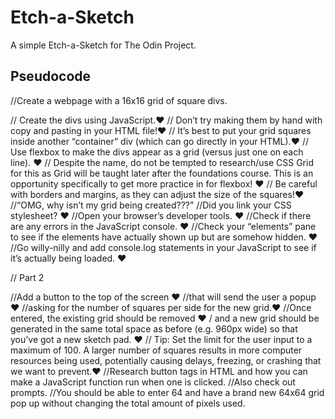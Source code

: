# Etch-a-Sketch
A simple Etch-a-Sketch for The Odin Project.

## Pseudocode

//Create a webpage with a 16x16 grid of square divs.

// Create the divs using JavaScript.♥
// Don’t try making them by hand with copy and pasting in your HTML file!♥
// It’s best to put your grid squares inside another “container” div (which can go directly in your HTML).♥
// Use flexbox to make the divs appear as a grid (versus just one on each line). ♥
// Despite the name, do not be tempted to research/use CSS Grid for this as Grid will be taught later after the foundations course. This is an opportunity specifically to get more practice in for flexbox! ♥
// Be careful with borders and margins, as they can adjust the size of the squares!♥
//“OMG, why isn’t my grid being created???”
    //Did you link your CSS stylesheet? ♥
    //Open your browser’s developer tools. ♥
    //Check if there are any errors in the JavaScript console. ♥
    //Check your “elements” pane to see if the elements have actually shown up but are somehow hidden. ♥
    //Go willy-nilly and add console.log statements in your JavaScript to see if it’s actually being loaded. ♥

// Part 2

//Add a button to the top of the screen ♥
//that will send the user a popup ♥
//asking for the number of squares per side for the new grid.♥
//Once entered, the existing grid should be removed ♥
/ and a new grid should be generated in the same total space as before (e.g. 960px wide)
 so that you’ve got a new sketch pad. ♥
// Tip: Set the limit for the user input to a maximum of 100. A larger number of squares results in more computer resources being used, potentially causing delays, freezing, or crashing that we want to prevent.♥
//Research button tags in HTML and how you can make a JavaScript function run when one is clicked.
//Also check out prompts.
//You should be able to enter 64 and have a brand new 64x64 grid pop up without changing the total amount of pixels used.
